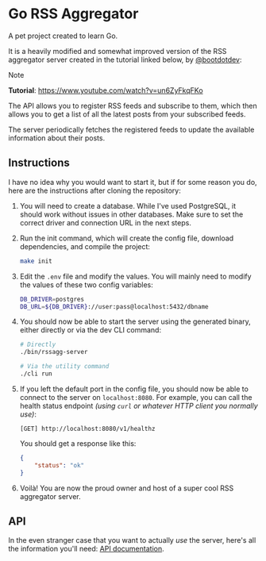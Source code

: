 # Go RSS Aggregator
A pet project created to learn Go.

It is a heavily modified and somewhat improved version of the RSS aggregator server created in the tutorial linked below, by [@bootdotdev](https://www.youtube.com/@bootdotdev):

> [!NOTE]
> **Tutorial**: https://www.youtube.com/watch?v=un6ZyFkqFKo

The API allows you to register RSS feeds and subscribe to them, which then allows you to get a list of all the latest posts from your subscribed feeds.

The server periodically fetches the registered feeds to update the available information about their posts.

## Instructions

I have no idea why you would want to start it, but if for some reason you do, here are the instructions after cloning the repository:

1. You will need to create a database. While I've used PostgreSQL, it should work without issues in other databases. Make sure to set the correct driver and connection URL in the next steps.

2. Run the init command, which will create the config file, download dependencies, and compile the project:
    ```sh
    make init
    ```

3. Edit the `.env` file and modify the values. You will mainly need to modify the values of these two config variables:
    ```sh
    DB_DRIVER=postgres
    DB_URL=${DB_DRIVER}://user:pass@localhost:5432/dbname
    ```

4. You should now be able to start the server using the generated binary, either directly or via the dev CLI command:
    ```sh
    # Directly
    ./bin/rssagg-server

    # Via the utility command
    ./cli run
    ```

5. If you left the default port in the config file, you should now be able to connect to the server on `localhost:8080`. For example, you can call the health status endpoint *(using `curl` or whatever HTTP client you normally use)*:
    ```
    [GET] http://localhost:8080/v1/healthz
    ```

    You should get a response like this:
    ```json
    {
        "status": "ok"
    }
    ```

6. Voilà! You are now the proud owner and host of a super cool RSS aggregator server.

## API
In the even stranger case that you want to actually *use* the server, here's all the information you'll need: [API documentation](./api/api.md).

